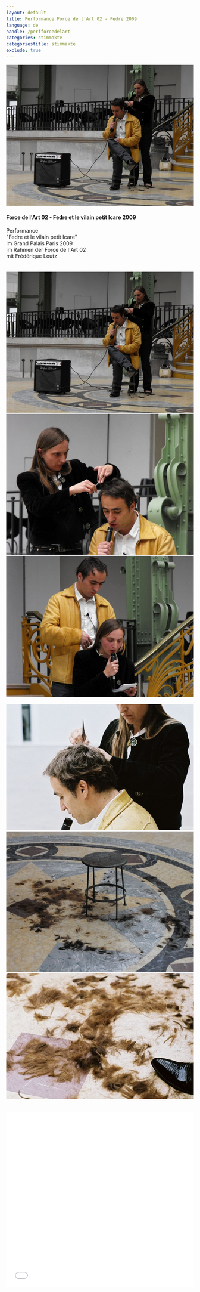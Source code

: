 ```yaml
---
layout: default
title: Performance Force de l'Art 02 - Fedre 2009
language: de
handle: /perfforcedelart
categories: stimmakte
categoriestitle: stimmakte
exclude: true
---
```


<a rel="lightbox" data-lightbox="example-1" href="/galeries/performance-forcedelart/DSCF0664.jpg" title="Performance Fedre Force de l'art 02 Grand Palais 2009"><img src="/galeries/performance-forcedelart/DSCF0664.jpg" alt="Performance Fedre Force de l'art 02 Grand Palais 2009" class="img-left"></a>
#### Force de l'Art 02 - Fedre et le vilain petit Icare 2009  
  
Performance  
"Fedre et le vilain petit Icare"  
im Grand Palais Paris 2009  
im Rahmen der Force de l´Art 02   
mit Frédérique Loutz  
<br style="clear:both" />
<br style="clear:both" />
<a rel="lightbox" data-lightbox="example-1" href="/galeries/performance-forcedelart/DSCF0664.jpg" title="Performance Fedre Force de l'art 02 Grand Palais 2009 1"><img src="/galeries/performance-forcedelart/DSCF0664.jpg" alt="Performance Fedre Force de l'art 02 Grand Palais 2009 1" class="img-left3"></a>
<a rel="lightbox" data-lightbox="example-1" href="/galeries/performance-forcedelart/DSCF0666.jpg" title="Performance Fedre Force de l'art 02 Grand Palais 2009 2"><img src="/galeries/performance-forcedelart/DSCF0666.jpg" alt="Performance Fedre Force de l'art 02 Grand Palais 2009 2" class="img-left3"></a>
<a rel="lightbox" data-lightbox="example-1" href="/galeries/performance-forcedelart/DSCF0677.jpg" title="Performance Fedre Force de l'art 02 Grand Palais 2009 3"><img src="/galeries/performance-forcedelart/DSCF0677.jpg" alt="Performance Fedre Force de l'art 02 Grand Palais 2009 3" class="img-left3"></a>
<br style="clear:both" />
<br style="clear:both" />
<a rel="lightbox" data-lightbox="example-1" href="/galeries/performance-forcedelart/F1000022.jpg" title="Performance Fedre Force de l'art 02 Grand Palais 2009 4"><img src="/galeries/performance-forcedelart/F1000022.jpg" alt="Performance Fedre Force de l'art 02 Grand Palais 2009 4" class="img-left3"></a>
<a rel="lightbox" data-lightbox="example-1" href="/galeries/performance-forcedelart/DSCF0683.jpg" title="Performance Fedre Force de l'art 02 Grand Palais 2009 5"><img src="/galeries/performance-forcedelart/DSCF0683.jpg" alt="Performance Fedre Force de l'art 02 Grand Palais 2009 5" class="img-left3"></a>
<a rel="lightbox" data-lightbox="example-1" href="/galeries/performance-forcedelart/F1010022.jpg" title="Performance Fedre Force de l'art 02 Grand Palais 2009 6"><img src="/galeries/performance-forcedelart/F1010022.jpg" alt="Performance Fedre Force de l'art 02 Grand Palais 2009 6" class="img-left3"></a>
<br style="clear:both" />
<br style="clear:both" />
<iframe src="//www.dailymotion.com/embed/video/x94szu" allowfullscreen="" width="100%" height="470" frameborder="0"></iframe>
